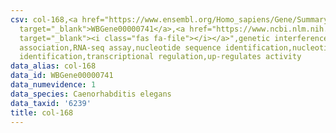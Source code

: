 ```yaml
---
csv: col-168,<a href="https://www.ensembl.org/Homo_sapiens/Gene/Summary?db=core;g=WBGene00000741"
  target="_blank">WBGene00000741</a>,<a href="https://www.ncbi.nlm.nih.gov/pubmed/27496166"
  target="_blank"><i class="fas fa-file"></i></a>",genetic interference,functional
  association,RNA-seq assay,nucleotide sequence identification,nucleotide sequence
  identification,transcriptional regulation,up-regulates activity
data_alias: col-168
data_id: WBGene00000741
data_numevidence: 1
data_species: Caenorhabditis elegans
data_taxid: '6239'
title: col-168
---
```

